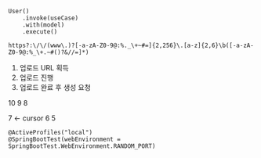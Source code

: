 ```
User()
	.invoke(useCase)
	.with(model)
	.execute()
```

```
https?:\/\/(www\.)?[-a-zA-Z0-9@:%._\+~#=]{2,256}\.[a-z]{2,6}\b([-a-zA-Z0-9@:%_\+.~#()?&//=]*)
```

1. 업로드 URL 획득
2. 업로드 진행
3. 업로드 완료 후 생성 요청

10
9
8

7 <- cursor
6
5

```
@ActiveProfiles("local")
@SpringBootTest(webEnvironment = SpringBootTest.WebEnvironment.RANDOM_PORT)
```